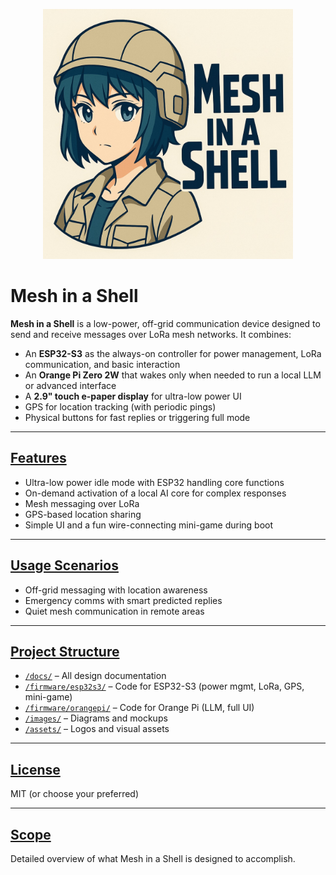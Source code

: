 <p align="center">
  <img src="assets/mesh-in-a-shell-logo.jpg" alt="Mesh in a Shell Logo" width="400">
</p>

# Mesh in a Shell

**Mesh in a Shell** is a low-power, off-grid communication device designed to send and receive messages over LoRa mesh networks. It combines:

- An **ESP32-S3** as the always-on controller for power management, LoRa communication, and basic interaction
- An **Orange Pi Zero 2W** that wakes only when needed to run a local LLM or advanced interface
- A **2.9" touch e-paper display** for ultra-low power UI
- GPS for location tracking (with periodic pings)
- Physical buttons for fast replies or triggering full mode

---

## [Features](#features)

- Ultra-low power idle mode with ESP32 handling core functions
- On-demand activation of a local AI core for complex responses
- Mesh messaging over LoRa
- GPS-based location sharing
- Simple UI and a fun wire-connecting mini-game during boot

---

## [Usage Scenarios](#usage-scenarios)

- Off-grid messaging with location awareness
- Emergency comms with smart predicted replies
- Quiet mesh communication in remote areas

---

## [Project Structure](#project-structure)

- [`/docs/`](docs/) – All design documentation
- [`/firmware/esp32s3/`](firmware/esp32s3/) – Code for ESP32-S3 (power mgmt, LoRa, GPS, mini-game)
- [`/firmware/orangepi/`](firmware/orangepi/) – Code for Orange Pi (LLM, full UI)
- [`/images/`](images/) – Diagrams and mockups
- [`/assets/`](assets/) – Logos and visual assets

---

## [License](#license)

MIT (or choose your preferred)

---

## [Scope](docs/scope.md)

Detailed overview of what Mesh in a Shell is designed to accomplish.
